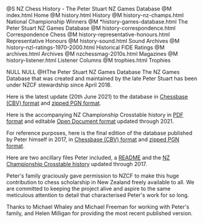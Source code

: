 @S NZ Chess History - The Peter Stuart NZ Games Database
@M index.html Home
@M history.html History
@M history-nz-champs.html National Championship Winners
@M *history-games-database.html The Peter Stuart NZ Games Database
@M history-correspondence.html Correspondence Chess
@M history-representative-honours.html Representative Honours
@M history-sound.html Sound Archives
@M history-nzl-ratings-1970-2000.html Historical FIDE Ratings
@M archives.html Archives
@M nzchessmag-2010s.html Magazines
@M history-listener.html Listener Columns
@M trophies.html Trophies

NULL
NULL
@HThe Peter Stuart NZ Games Database
The NZ Games Database that was created and maintained by the late Peter Stuart has been under NZCF stewardship since
April 2018.
</p><p>
Here is the latest update (20th June 2021) to the database in <a href="history/nzl2021-06-20.cbv">Chessbase (CBV) format</a> and
<a href="history/nzl2021-06-20.zip">zipped PGN format</a>.
</p><p>
Here is the accompanying NZ Championship Crosstable history in <a href="history/NZ Chp X-tables-2021.pdf">PDF format</a>
and editable <a href="history/NZ Chp X-tables-2021.odt">Open Document format</a> updated through 2021.
</p><p>
For reference purposes, here is the final edition of the database published by Peter himself in 2017, in
<a href="history/NZL2017.cbv">Chessbase (CBV) format</a> and <a href="history/NZL2017.pgn.zip">zipped PGN format</a>.
</p><p>
Here are two ancillary files Peter included, a <A href="history/README.TXT">README</A> and
the <A href="history/NZ Chp X-tables.pdf">NZ Championship Crosstable history</a> updated through 2017.
</p><p>
Peter's family graciously gave permission to NZCF to make this huge contribution to chess scholarship in New Zealand freely
available to all. We are committed to keeping the project alive and aspire to the same meticulous attention to detail that
characterised Peter's work for so long.
</p><p>
Thanks to Michael Whaley and Michael Freeman for working with Peter's family, and Helen Milligan for providing the most recent published version.

